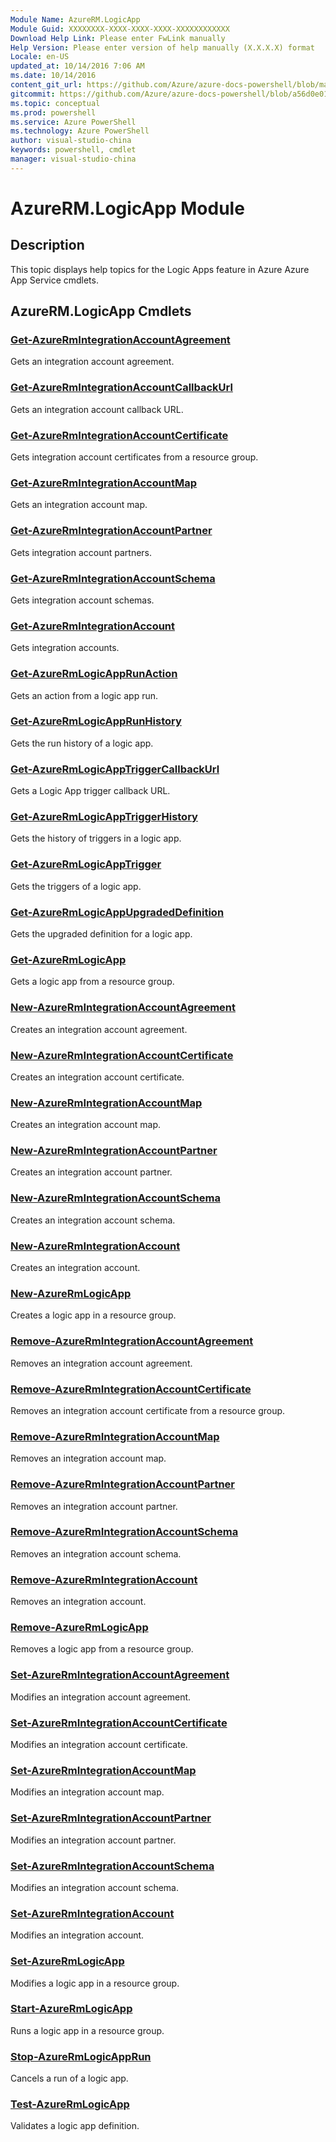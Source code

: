 ```yaml
---
Module Name: AzureRM.LogicApp
Module Guid: XXXXXXXX-XXXX-XXXX-XXXX-XXXXXXXXXXXX
Download Help Link: Please enter FwLink manually
Help Version: Please enter version of help manually (X.X.X.X) format
Locale: en-US
updated_at: 10/14/2016 7:06 AM
ms.date: 10/14/2016
content_git_url: https://github.com/Azure/azure-docs-powershell/blob/master/azureps-cmdlets-docs/ResourceManager/AzureRM.LogicApp/v2.0/CmdletMDs/AzureRM.LogicApp.md
gitcommit: https://github.com/Azure/azure-docs-powershell/blob/a56d0e01e65c2c33aa2af13dd29addc94ead6e88/azureps-cmdlets-docs/ResourceManager/AzureRM.LogicApp/v2.0/CmdletMDs/AzureRM.LogicApp.md
ms.topic: conceptual
ms.prod: powershell
ms.service: Azure PowerShell
ms.technology: Azure PowerShell
author: visual-studio-china
keywords: powershell, cmdlet
manager: visual-studio-china
---
```


# AzureRM.LogicApp Module
## Description
This topic displays help topics for the Logic Apps feature in Azure Azure App Service cmdlets. 

## AzureRM.LogicApp Cmdlets
### [Get-AzureRmIntegrationAccountAgreement](Get-AzureRmIntegrationAccountAgreement.md)
Gets an integration account agreement.


### [Get-AzureRmIntegrationAccountCallbackUrl](Get-AzureRmIntegrationAccountCallbackUrl.md)
Gets an integration account callback URL.


### [Get-AzureRmIntegrationAccountCertificate](Get-AzureRmIntegrationAccountCertificate.md)
Gets integration account certificates from a resource group.


### [Get-AzureRmIntegrationAccountMap](Get-AzureRmIntegrationAccountMap.md)
Gets an integration account map.


### [Get-AzureRmIntegrationAccountPartner](Get-AzureRmIntegrationAccountPartner.md)
Gets integration account partners.


### [Get-AzureRmIntegrationAccountSchema](Get-AzureRmIntegrationAccountSchema.md)
Gets integration account schemas.


### [Get-AzureRmIntegrationAccount](Get-AzureRmIntegrationAccount.md)
Gets integration accounts.


### [Get-AzureRmLogicAppRunAction](Get-AzureRmLogicAppRunAction.md)
Gets an action from a logic app run.


### [Get-AzureRmLogicAppRunHistory](Get-AzureRmLogicAppRunHistory.md)
Gets the run history of a logic app.


### [Get-AzureRmLogicAppTriggerCallbackUrl](Get-AzureRmLogicAppTriggerCallbackUrl.md)
Gets a Logic App trigger callback URL.


### [Get-AzureRmLogicAppTriggerHistory](Get-AzureRmLogicAppTriggerHistory.md)
Gets the history of triggers in a logic app.


### [Get-AzureRmLogicAppTrigger](Get-AzureRmLogicAppTrigger.md)
Gets the triggers of a logic app.


### [Get-AzureRmLogicAppUpgradedDefinition](Get-AzureRmLogicAppUpgradedDefinition.md)
Gets the upgraded definition for a logic app.


### [Get-AzureRmLogicApp](Get-AzureRmLogicApp.md)
Gets a logic app from a resource group.


### [New-AzureRmIntegrationAccountAgreement](New-AzureRmIntegrationAccountAgreement.md)
Creates an integration account agreement.


### [New-AzureRmIntegrationAccountCertificate](New-AzureRmIntegrationAccountCertificate.md)
Creates an integration account certificate.


### [New-AzureRmIntegrationAccountMap](New-AzureRmIntegrationAccountMap.md)
Creates an integration account map.


### [New-AzureRmIntegrationAccountPartner](New-AzureRmIntegrationAccountPartner.md)
Creates an integration account partner.


### [New-AzureRmIntegrationAccountSchema](New-AzureRmIntegrationAccountSchema.md)
Creates an integration account schema.


### [New-AzureRmIntegrationAccount](New-AzureRmIntegrationAccount.md)
Creates an integration account.


### [New-AzureRmLogicApp](New-AzureRmLogicApp.md)
Creates a logic app in a resource group.


### [Remove-AzureRmIntegrationAccountAgreement](Remove-AzureRmIntegrationAccountAgreement.md)
Removes an integration account agreement.


### [Remove-AzureRmIntegrationAccountCertificate](Remove-AzureRmIntegrationAccountCertificate.md)
Removes an integration account certificate from a resource group.


### [Remove-AzureRmIntegrationAccountMap](Remove-AzureRmIntegrationAccountMap.md)
Removes an integration account map.


### [Remove-AzureRmIntegrationAccountPartner](Remove-AzureRmIntegrationAccountPartner.md)
Removes an integration account partner.


### [Remove-AzureRmIntegrationAccountSchema](Remove-AzureRmIntegrationAccountSchema.md)
Removes an integration account schema.


### [Remove-AzureRmIntegrationAccount](Remove-AzureRmIntegrationAccount.md)
Removes an integration account.


### [Remove-AzureRmLogicApp](Remove-AzureRmLogicApp.md)
Removes a logic app from a resource group.


### [Set-AzureRmIntegrationAccountAgreement](Set-AzureRmIntegrationAccountAgreement.md)
Modifies an integration account agreement.


### [Set-AzureRmIntegrationAccountCertificate](Set-AzureRmIntegrationAccountCertificate.md)
Modifies an integration account certificate.


### [Set-AzureRmIntegrationAccountMap](Set-AzureRmIntegrationAccountMap.md)
Modifies an integration account map.


### [Set-AzureRmIntegrationAccountPartner](Set-AzureRmIntegrationAccountPartner.md)
Modifies an integration account partner.


### [Set-AzureRmIntegrationAccountSchema](Set-AzureRmIntegrationAccountSchema.md)
Modifies an integration account schema.


### [Set-AzureRmIntegrationAccount](Set-AzureRmIntegrationAccount.md)
Modifies an integration account.


### [Set-AzureRmLogicApp](Set-AzureRmLogicApp.md)
Modifies a logic app in a resource group.


### [Start-AzureRmLogicApp](Start-AzureRmLogicApp.md)
Runs a logic app in a resource group.


### [Stop-AzureRmLogicAppRun](Stop-AzureRmLogicAppRun.md)
Cancels a run of a logic app.


### [Test-AzureRmLogicApp](Test-AzureRmLogicApp.md)
Validates a logic app definition.



